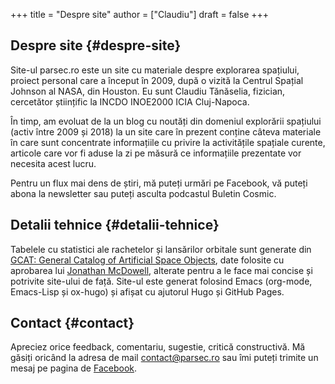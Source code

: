 +++
title = "Despre site"
author = ["Claudiu"]
draft = false
+++

## Despre site {#despre-site}

Site-ul parsec.ro este un site cu materiale despre explorarea spațiului, proiect personal care a început în 2009, după o vizită la Centrul Spațial Johnson al NASA, din Houston. Eu sunt Claudiu Tănăselia, fizician, cercetător științific la INCDO INOE2000 ICIA Cluj-Napoca.

În timp, am evoluat de la un blog cu noutăți din domeniul explorării spațiului (activ între 2009 și 2018) la un site care în prezent conține câteva materiale în care sunt concentrate informațiile cu privire la activitățile spațiale curente, articole care vor fi aduse la zi pe măsură ce informațiile prezentate vor necesita acest lucru.

Pentru un flux mai dens de știri, mă puteți urmări pe Facebook, vă puteți abona la newsletter sau puteți asculta podcastul Buletin Cosmic.


## Detalii tehnice {#detalii-tehnice}

Tabelele cu statistici ale rachetelor și lansărilor orbitale sunt generate din [GCAT: General Catalog of Artificial Space Objects](https://planet4589.org/space/gcat/), date folosite cu aprobarea lui [Jonathan McDowell](https://planet4589.org/), alterate pentru a le face mai concise și potrivite site-ului de față. Site-ul este generat folosind Emacs (org-mode, Emacs-Lisp și ox-hugo) și afișat cu ajutorul Hugo și GitHub Pages.


## Contact {#contact}

Apreciez orice feedback, comentariu, sugestie, critică constructivă. Mă găsiți oricând la adresa de mail contact@parsec.ro sau îmi puteți trimite un mesaj pe pagina de [Facebook](https://www.facebook.com/claudiu.tanaselia).
